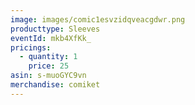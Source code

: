 ```yaml
---
image: images/comic1esvzidqveacgdwr.png
producttype: Sleeves
eventId: mkb4XfKk_
pricings:
  - quantity: 1
    price: 25
asin: s-muoGYC9vn
merchandise: comiket
---
```

